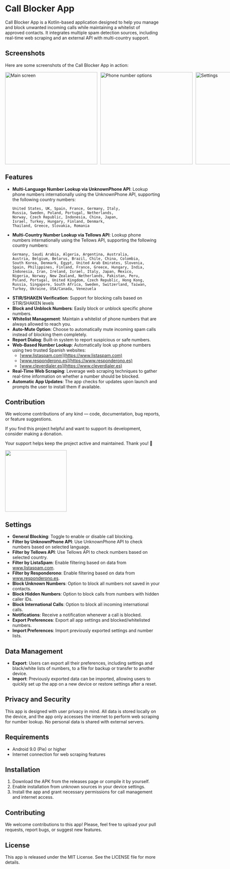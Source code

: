 # Call Blocker App

Call Blocker App is a Kotlin-based application designed to help you manage and block unwanted incoming calls while maintaining a whitelist of approved contacts. It integrates multiple spam detection sources, including real-time web scraping and an external API with multi-country support.

## Screenshots

Here are some screenshots of the Call Blocker App in action:

<div style="display: flex; gap: 10px;">
  <img src="https://i.imgur.com/g8Ie7zU.png" alt="Main screen" width="300">  
  <img src="https://i.imgur.com/QnbalOh.png" alt="Phone number options" width="300">  
  <img src="https://i.imgur.com/QeC3Kg8.png" alt="Settings" width="300">  
  <img src="https://i.imgur.com/I4tDolO.png" alt="More settings" width="300">
  <img src="https://i.imgur.com/T2DdbPY.png" alt="Report dialog" width="300">
</div>

## Features

- **Multi-Language Number Lookup via UnknownPhone API**: Lookup phone numbers internationally using the UnknownPhone API, supporting the following country numbers:
  ```
  United States, UK, Spain, France, Germany, Italy,
  Russia, Sweden, Poland, Portugal, Netherlands,
  Norway, Czech Republic, Indonesia, China, Japan,
  Israel, Turkey, Hungary, Finland, Denmark,
  Thailand, Greece, Slovakia, Romania
  ```
- **Multi-Country Number Lookup via Tellows API**: Lookup phone numbers internationally using the Tellows API, supporting the following country numbers:
  ```
  Germany, Saudi Arabia, Algeria, Argentina, Australia,
  Austria, Belgium, Belarus, Brazil, Chile, China, Colombia,
  South Korea, Denmark, Egypt, United Arab Emirates, Slovenia,
  Spain, Philippines, Finland, France, Greece, Hungary, India,
  Indonesia, Iran, Ireland, Israel, Italy, Japan, Mexico,
  Nigeria, Norway, New Zealand, Netherlands, Pakistan, Peru,
  Poland, Portugal, United Kingdom, Czech Republic, Hong Kong,
  Russia, Singapore, South Africa, Sweden, Switzerland, Taiwan,
  Turkey, Ukraine, USA/Canada, Venezuela
  ```
- **STIR/SHAKEN Verification**: Support for blocking calls based on STIR/SHAKEN levels
- **Block and Unblock Numbers**: Easily block or unblock specific phone numbers.
- **Whitelist Management**: Maintain a whitelist of phone numbers that are always allowed to reach you.
- **Auto-Mute Option**: Choose to automatically mute incoming spam calls instead of blocking them completely.
- **Report Dialog**: Built-in system to report suspicious or safe numbers.
- **Web-Based Number Lookup**: Automatically look up phone numbers using two trusted Spanish websites:
  - [www.listaspam.com](https://www.listaspam.com)
  - [www.responderono.es](https://www.responderono.es)
  - [www.cleverdialer.es](https://www.cleverdialer.es)
- **Real-Time Web Scraping**: Leverage web scraping techniques to gather real-time information on whether a number should be blocked.
- **Automatic App Updates**: The app checks for updates upon launch and prompts the user to install them if available.

## Contribution

We welcome contributions of any kind — code, documentation, bug reports, or feature suggestions.

If you find this project helpful and want to support its development, consider making a donation.

Your support helps keep the project active and maintained. Thank you! 🙌

<a target="_blank" href="https://www.buymeacoffee.com/rSiZtB3"><img style="width: 200px" src="https://i.imgur.com/KCk0bxY.png" /></a>

## Settings

- **General Blocking**: Toggle to enable or disable call blocking.
- **Filter by UnknownPhone API**: Use UnknownPhone API to check numbers based on selected language.
- **Filter by Tellows API**: Use Tellows API to check numbers based on selected country.
- **Filter by ListaSpam**: Enable filtering based on data from www.listaspam.com.
- **Filter by Responderono**: Enable filtering based on data from www.responderono.es.
- **Block Unknown Numbers**: Option to block all numbers not saved in your contacts.
- **Block Hidden Numbers**: Option to block calls from numbers with hidden caller IDs.
- **Block International Calls**: Option to block all incoming international calls.
- **Notifications**: Receive a notification whenever a call is blocked.
- **Export Preferences**: Export all app settings and blocked/whitelisted numbers.
- **Import Preferences**: Import previously exported settings and number lists.

## Data Management

- **Export**: Users can export all their preferences, including settings and black/white lists of numbers, to a file for backup or transfer to another device.
- **Import**: Previously exported data can be imported, allowing users to quickly set up the app on a new device or restore settings after a reset.

## Privacy and Security

This app is designed with user privacy in mind. All data is stored locally on the device, and the app only accesses the internet to perform web scraping for number lookup. No personal data is shared with external servers.

## Requirements

- Android 9.0 (Pie) or higher
- Internet connection for web scraping features

## Installation

1. Download the APK from the releases page or compile it by yourself.
2. Enable installation from unknown sources in your device settings.
3. Install the app and grant necessary permissions for call management and internet access.

## Contributing

We welcome contributions to this app! Please, feel free to upload your pull requests, report bugs, or suggest new features.

## License

This app is released under the MIT License. See the LICENSE file for more details.
